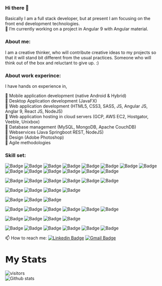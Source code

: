 
### Hi there 👋

Basically I am a full stack developer, but at present I am focusing on the front end development technologies.<br/>
🔭 I’m currently working on a project in Angular 9 with Angular material.

### About me:
I am a creative thinker, who will contribute creative ideas to my projects so that it will stand bit different from the usual practices.
Someone who will think out of the box and reluctant to give up. :)

### About work experince: 
I have hands on experience in, <br/>

📌 Mobile application development (native Android & Hybrid) <br/>
📌 Desktop Application development (JavaFX) <br/>
📌 Web application development (HTML5, CSS3, SASS, JS, Angular JS, Anglar 9, React JS, NodeJS) <br/>
📌 Web application hosting in cloud servers (GCP, AWS EC2, Hostgator, Veeble, Unixbox) <br/>
📌 Database management (MySQL, MongoDB, Apache CouchDB) <br/>
📌 Webservices (Java Springboot REST, NodeJS) <br/>
📌 Design (Adobe Photoshop) <br/>
📌 Agile methodologies <br/>

### Skill set:
![Badge](https://img.shields.io/badge/-HTML5-brightgreen)
![Badge](https://img.shields.io/badge/-Bootstrap-brightgreen)
![Badge](https://img.shields.io/badge/-CSS3-brightgreen)
![Badge](https://img.shields.io/badge/-SCSS-brightgreen)
![Badge](https://img.shields.io/badge/-JavaScript-brightgreen)
![Badge](https://img.shields.io/badge/-AngularJS-grbrightgreeneen)
![Badge](https://img.shields.io/badge/-Angular9-brightgreen)
![Badge](https://img.shields.io/badge/-ReactJS-brightgreen)
![Badge](https://img.shields.io/badge/-jQuery-brightgreen)
![Badge](https://img.shields.io/badge/-jQueryMobile-brightgreen)
![Badge](https://img.shields.io/badge/-ApacheCordova-brightgreen)
![Badge](https://img.shields.io/badge/-NodeJS-brightgreen)
![Badge](https://img.shields.io/badge/-MaterialUI-brightgreen)
![Badge](https://img.shields.io/badge/-AngularMaterial-brightgreen)

![Badge](https://img.shields.io/badge/-Java-orange)
![Badge](https://img.shields.io/badge/-springboot-orange)
![Badge](https://img.shields.io/badge/-Webservices(Rest)-orange)
![Badge](https://img.shields.io/badge/-JAVAFX-orange)
![Badge](https://img.shields.io/badge/-XML-orange)
![Badge](https://img.shields.io/badge/-FXML-orange)

![Badge](https://img.shields.io/badge/-MySQL-9cf)
![Badge](https://img.shields.io/badge/-MongoDB-9cf)
![Badge](https://img.shields.io/badge/-SQLite-9cf)
![Badge](https://img.shields.io/badge/-ApacheCouchDB-9cf)

![Badge](https://img.shields.io/badge/-MSWindows-red)
![Badge](https://img.shields.io/badge/-Linux-red)
![Badge](https://img.shields.io/badge/-Unix-red)

![Badge](https://img.shields.io/badge/-Git-yellow)
![Badge](https://img.shields.io/badge/-AdobePhotoshop-yellow)
![Badge](https://img.shields.io/badge/-Rally-yellow)
![Badge](https://img.shields.io/badge/-Jira-yellow)
![Badge](https://img.shields.io/badge/-SVN-yellow)
![Badge](https://img.shields.io/badge/-VSS-yellow)

![Badge](https://img.shields.io/badge/-Eclipse-lightgrey)
![Badge](https://img.shields.io/badge/-AndroidStudio-lightgrey)
![Badge](https://img.shields.io/badge/-MSVisualStudioCode-lightgrey)
![Badge](https://img.shields.io/badge/-Brackets-lightgrey)

![Badge](https://img.shields.io/badge/-ApacheTomcat-blue)
![Badge](https://img.shields.io/badge/-MySQL-blue)
![Badge](https://img.shields.io/badge/-GCP-blue)
![Badge](https://img.shields.io/badge/-GoogleCloudServer-blue)
![Badge](https://img.shields.io/badge/-NodeJSExpress-blue)
![Badge](https://img.shields.io/badge/-Unixbox-blue)

📫 How to reach me:
[![Linkedin Badge](https://img.shields.io/badge/-GokulNair-blue?style=flat&logo=Linkedin&logoColor=white&link=https://www.linkedin.com/in/gkl-nair/)](https://www.linkedin.com/in/gkl-nair/)
[![Gmail Badge](https://img.shields.io/badge/-gokul20401-c14438?style=flat&logo=Gmail&logoColor=white&link=mailto:gokul20401@gmail.com)](mailto:gokul20401@gmail.com)

# 𝗠𝘆 𝗦𝘁𝗮𝘁𝘀
![visitors](https://visitor-badge.laobi.icu/badge?page_id=gokul777.gokul777) <br/>
![Github stats](https://github-readme-stats.vercel.app/api?username=gokul777&show_icons=true&hide_border=true)


